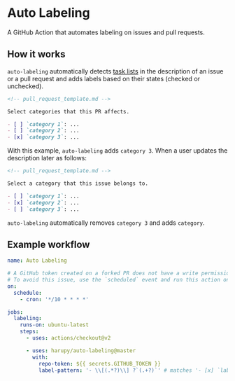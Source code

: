 # Auto Labeling

A GitHub Action that automates labeling on issues and pull requests.

## How it works

`auto-labeling` automatically detects [task lists](https://help.github.com/en/github/managing-your-work-on-github/about-task-lists) in the description of an issue or a pull request and adds labels based on their states (checked or unchecked).

```markdown
<!-- pull_request_template.md -->

Select categories that this PR affects.

- [ ] `category 1`: ...
- [ ] `category 2`: ...
- [x] `category 3`: ...
```

With this example, `auto-labeling` adds `category 3`. When a user updates the description later as follows:

```markdown
<!-- pull_request_template.md -->

Select a category that this issue belongs to.

- [ ] `category 1`: ...
- [x] `category 2`: ...
- [ ] `category 3`: ...
```

`auto-labeling` automatically removes `category 3` and adds `category`.

## Example workflow

```yml
name: Auto Labeling

# A GitHub token created on a forked PR does not have a write permission required to add labels.
# To avoid this issue, use the `scheduled` event and run this action on a certain interval.
on:
  schedule:
    - cron: '*/10 * * * *'

jobs:
  labeling:
    runs-on: ubuntu-latest
    steps:
      - uses: actions/checkout@v2

      - uses: harupy/auto-labeling@master
        with:
          repo-token: ${{ secrets.GITHUB_TOKEN }}
          label-pattern: '- \\[(.*?)\\] ?`(.+?)`' # matches '- [x] `label`'
```
